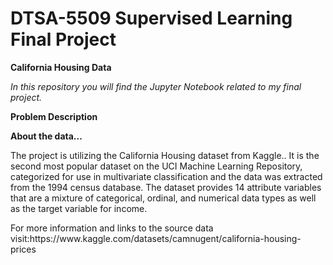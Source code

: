 # DTSA-5509 Supervised Learning Final Project

<p><b>California Housing Data</b></p>

<p><i>In this repository you will find the Jupyter Notebook related to my final project.</i></p>

<p><b>Problem Description</b></p>
<p></p>

<p></p>

<p><b>About the data...</b></p>
<p>The project is utilizing the California Housing dataset from Kaggle..  It is the second most popular dataset on the UCI Machine Learning Repository,
categorized for use in multivariate classification and the data was extracted from the 1994 census database. The dataset provides 14 attribute variables that
are a mixture of categorical, ordinal, and numerical data types as well as the target variable for income.</p>

<p>For more information and links to the source data visit:https://www.kaggle.com/datasets/camnugent/california-housing-prices </p>
